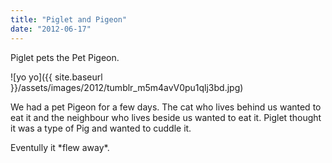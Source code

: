 ```yaml
---
title: "Piglet and Pigeon"
date: "2012-06-17"
---
```


Piglet pets the Pet Pigeon.

![yo yo]({{ site.baseurl }}/assets/images/2012/tumblr_m5m4avV0pu1qlj3bd.jpg)

We had a pet Pigeon for a few days. The cat who lives behind us wanted to eat it and the neighbour who lives beside us wanted to eat it. Piglet thought it was a type of Pig and wanted to cuddle it.

Eventully it \*flew away\*.
